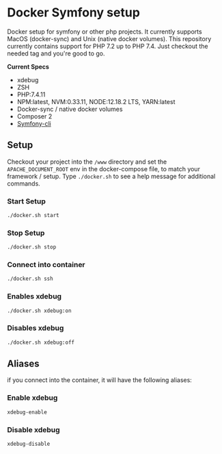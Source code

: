 # Docker Symfony setup

Docker setup for symfony or other php projects. It currently supports MacOS (docker-sync) and Unix (native docker volumes).
This repository currently contains support for PHP 7.2 up to PHP 7.4. Just checkout the needed tag and you're good to go.

**Current Specs**
* xdebug
* ZSH
* PHP:7.4.11
* NPM:latest, NVM:0.33.11, NODE:12.18.2 LTS, YARN:latest
* Docker-sync / native docker volumes
* Composer 2
* [Symfony-cli](https://symfony.com/download)


## Setup

Checkout your project into the `/www` directory and set the `APACHE_DOCUMENT_ROOT` env in the docker-compose file, to match your framework / setup.
Type `./docker.sh` to see a help message for additional commands.

### Start Setup
```bash
./docker.sh start
```

### Stop Setup
```bash
./docker.sh stop
```

### Connect into container
```bash
./docker.sh ssh
```

### Enables xdebug
```bash
./docker.sh xdebug:on
```

### Disables xdebug
```bash
./docker.sh xdebug:off
```

## Aliases
if you connect into the container, it will have the following aliases:

### Enable xdebug
```bash
xdebug-enable
```

### Disable xdebug
```bash
xdebug-disable
```
